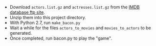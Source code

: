 + Download `actors.list.gz` and `actresses.list.gz` from the [IMDB 
database ftp site](ftp://ftp.fu-berlin.de/pub/misc/movies/database/).
+ Unzip them into this project directory.
+ With Python 2.7, run `make_bacon.py`
+ Wait a while for the files `actors_to_movies` and `movies_to_actors` to be 
generated. 
+ Once completed, run bacon.py to play the "game".
